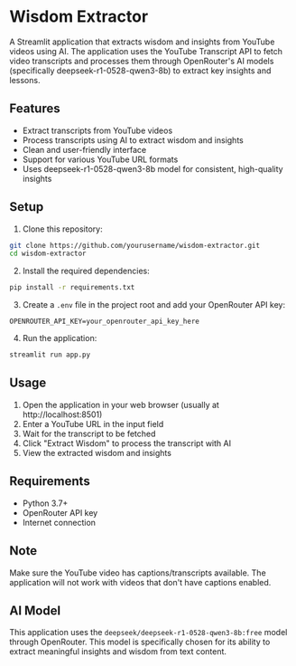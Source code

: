 # Wisdom Extractor

A Streamlit application that extracts wisdom and insights from YouTube videos using AI. The application uses the YouTube Transcript API to fetch video transcripts and processes them through OpenRouter's AI models (specifically deepseek-r1-0528-qwen3-8b) to extract key insights and lessons.

## Features

- Extract transcripts from YouTube videos
- Process transcripts using AI to extract wisdom and insights
- Clean and user-friendly interface
- Support for various YouTube URL formats
- Uses deepseek-r1-0528-qwen3-8b model for consistent, high-quality insights

## Setup

1. Clone this repository:
```bash
git clone https://github.com/yourusername/wisdom-extractor.git
cd wisdom-extractor
```

2. Install the required dependencies:
```bash
pip install -r requirements.txt
```

3. Create a `.env` file in the project root and add your OpenRouter API key:
```
OPENROUTER_API_KEY=your_openrouter_api_key_here
```

4. Run the application:
```bash
streamlit run app.py
```

## Usage

1. Open the application in your web browser (usually at http://localhost:8501)
2. Enter a YouTube URL in the input field
3. Wait for the transcript to be fetched
4. Click "Extract Wisdom" to process the transcript with AI
5. View the extracted wisdom and insights

## Requirements

- Python 3.7+
- OpenRouter API key
- Internet connection

## Note

Make sure the YouTube video has captions/transcripts available. The application will not work with videos that don't have captions enabled.

## AI Model

This application uses the `deepseek/deepseek-r1-0528-qwen3-8b:free` model through OpenRouter. This model is specifically chosen for its ability to extract meaningful insights and wisdom from text content.